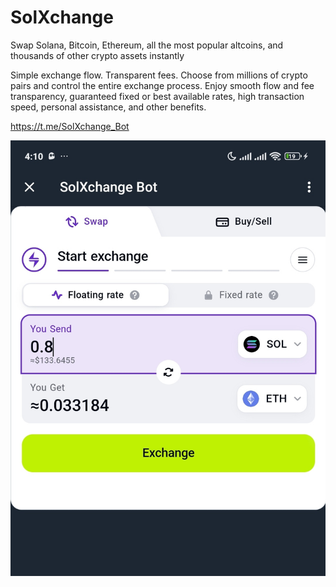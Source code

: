 # SolXchange

Swap Solana, Bitcoin, Ethereum, all the most popular altcoins, and thousands of other crypto assets instantly


Simple exchange flow. Transparent fees.
Choose from millions of crypto pairs and control the entire exchange process. Enjoy smooth flow and fee transparency, guaranteed fixed or best available rates, high transaction speed, personal assistance, and other benefits.

https://t.me/SolXchange_Bot


![SolXchange](https://github.com/BNBChainProject/SolXchange/blob/main/IMG_20240526_041601.jpg)

